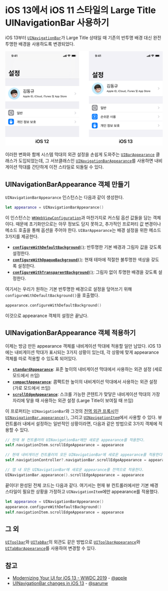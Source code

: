 # iOS 13에서 iOS 11 스타일의 Large Title UINavigationBar 사용하기
iOS 13부터 [`UINavigationBar`][1]가 Large Title 상태일 때 기존의 반투명 배경 대신 완전 투명한 배경을 사용하도록 변경되었다.

![iOS 12와 iOS 13에서의 설정 앱 비교. 반투명한 배경 대신 루트 뷰의 배경이 보이는 것을 알 수 있다.][image-1]

이러한 변화와 함께 시스템 막대의 외관 설정을 손쉽게 도와주는 [`UIBarAppearance`][2] 클래스가 도입되었는데, 그 서브클래스인 [`UINavigationBarAppearance`][3]를 사용하면 내비게이션 막대를 간단하게 이전 스타일로 되돌릴 수 있다.
## UINavigationBarAppearance 객체 만들기
`UINavigationBarAppearance` 인스턴스는 다음과 같이 생성한다.
```swift
let appearance = UINavigationBarAppearance()
```
이 인스턴스는 [`WKWebViewConfiguration`][4]과 마찬가지로 커스텀 옵션 값들을 담는 객체이다. 때문에 초기화만으로는 아무 정보도 담지 못하고, 추가적인 프로퍼티 값 변경이나 메소드 호출을 통해 옵션을 주어야 한다.
`UIBarAppearance`는 배경 설정을 위한 메소드 3가지를 제공한다.
- [**`configureWithDefaultBackground()`**][5]: 반투명한 기본 배경과 그림자 값을 갖도록 설정한다.
- [**`configureWithOpaqueBackground()`**][6]: 현재 테마에 적절한 불투명한 색상을 갖도록 설정한다.
- [**`configureWithTransparentBackground()`**][7]: 그림자 없이 투명한 배경을 갖도록 설정한다.

여기서는 우리가 원하는 기본 반투명한 배경으로 설정을 덮어쓰기 위해 `configureWithDefaultBackground()`을 호출했다.
```swift
appearance.configureWithDefaultBackground()
```
이것으로 appearance 객체의 설정은 끝났다.
## UINavigationBarAppearance 객체 적용하기
이제는 방금 만든 appearance 객체를 내비게이션 막대에 적용할 일만 남았다. iOS 13에는 내비게이션 막대가 표시되는 3가지 상황이 있는데, 각 상황에 맞게 appearance 객체를 따로 적용할 수 있도록 되어있다.
- [**`standardAppearance`**][8]: 표준 높이의 내비게이션 막대에서 사용하는 외관 설정 (세로 모드에서 쓰임)
- [**`compactAppearance`**][9]: 콤팩트한 높이의 내비게이션 막대에서 사용하는 외관 설정 (가로 모드에서 쓰임)
- [**`scrollEdgeAppearance`**][10]: 스크롤 가능한 콘텐트가 맞닿은 내비게이션 막대의 가장자리에 닿을 때 사용하는 외관 설정 (Large Title이 보여질 때 쓰임)

이 프로퍼티는 `UINavigationBar`와 그것의 [전역 외관 프록시][11]인 [`UINavigationBar.appearance()`][12], 그리고 [`UINavigationItem`][13]에서 사용할 수 있다. 뷰 컨트롤러 내에서 설정하는 일반적인 상황이라면, 다음과 같은 방법으로 3가지 객체에 적용할 수 있다.
```swift
// 현재 뷰 컨트롤러의 UINavigationBar에만 새로운 appearance를 적용한다.
self.navigationItem.scrollEdgeAppearance = appearance
```

```swift
// 현재 내비게이션 컨트롤러의 모든 UINavigationBar에 새로운 appearance를 적용한다.
self.navigationController?.navigationBar.scrollEdgeAppearance = appearance
```

```swift
// 앱 내 모든 UINavigationBar에 새로운 appearance를 전역으로 적용한다.
UINavigationBar.appearance().scrollEdgeAppearance = appearance
```
끝이다! 완성된 전체 코드는 다음과 같다. 여기서는 현재 뷰 컨트롤러에서만 기본 배경 스타일이 필요한 상황을 가정하고 `UINavigationItem`에만 appearance를 적용했다.
```swift
let appearance = UINavigationBarAppearance()
appearance.configureWithDefaultBackground()
self.navigationItem.scrollEdgeAppearance = appearance
```
## 그 외
[`UIToolbar`][14]와 [`UITabBar`][15]의 외관도 같은 방법으로 [`UIToolbarAppearance`][16]와 [`UITabBarAppearance`][17]를 사용하여 변경할 수 있다.
## 참고
- [Modernizing Your UI for iOS 13 - WWDC 2019][18] - [@apple][19]
- [UINavigationBar changes in iOS 13][20] - [@sarunw][21]

[1]:	https://developer.apple.com/documentation/uikit/uinavigationbar
[2]:	https://developer.apple.com/documentation/uikit/uibarappearance
[3]:	https://developer.apple.com/documentation/uikit/uinavigationbarappearance
[4]:	https://developer.apple.com/documentation/webkit/wkwebviewconfiguration
[5]:	https://developer.apple.com/documentation/uikit/uibarappearance/3197997-configurewithdefaultbackground
[6]:	https://developer.apple.com/documentation/uikit/uibarappearance/3197998-configurewithopaquebackground
[7]:	https://developer.apple.com/documentation/uikit/uibarappearance/3197999-configurewithtransparentbackgrou
[8]:	https://developer.apple.com/documentation/uikit/uinavigationbar/3198028-standardappearance
[9]:	https://developer.apple.com/documentation/uikit/uinavigationbar/3198026-compactappearance
[10]:	https://developer.apple.com/documentation/uikit/uinavigationbar/3198027-scrolledgeappearance
[11]:	https://developer.apple.com/documentation/uikit/uiappearance "UIAppearance"
[12]:	https://developer.apple.com/documentation/uikit/uiappearance/1615010-appearance
[13]:	https://developer.apple.com/documentation/uikit/uinavigationitem
[14]:	https://developer.apple.com/documentation/uikit/uitoolbar
[15]:	https://developer.apple.com/documentation/uikit/uitabbar
[16]:	https://developer.apple.com/documentation/uikit/uitoolbarappearance
[17]:	https://developer.apple.com/documentation/uikit/uitabbarappearance
[18]:	https://developer.apple.com/videos/play/wwdc2019/224
[19]:	https://github.com/apple
[20]:	https://sarunw.com/posts/uinavigationbar-changes-in-ios13/
[21]:	https://github.com/sarunw

[image-1]:	/assets/2020-02-10-settings-ios-12-vs-13.svg "iOS 12와 iOS 13에서의 설정 앱 비교"